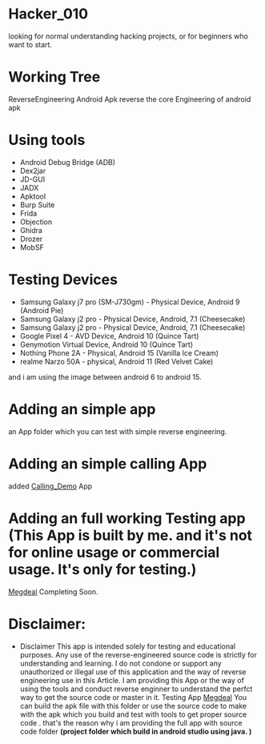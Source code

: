 # Hacker_010
looking for normal understanding hacking projects, or for beginners who want to start. 

# Working Tree 

ReverseEngineering Android Apk 
reverse the core Engineering of android apk 

# Using tools 
- Android Debug Bridge (ADB)
- Dex2jar 
- JD-GUI
- JADX
- Apktool
- Burp Suite
- Frida 
- Objection
- Ghidra
- Drozer
- MobSF

# Testing Devices 
- Samsung Galaxy j7 pro (SM-J730gm) - Physical Device, Android 9 (Android Pie)
- Samsung Galaxy j2 pro - Physical Device, Android, 7.1 (Cheesecake)
- Samsung Galaxy j2 pro - Physical Device, Android, 7.1 (Cheesecake)
- Google Pixel 4 - AVD Device, Android 10 (Quince Tart)
- Genymotion Virtual Device, Android 10 (Quince Tart)
- Nothing Phone 2A - Physical, Android 15 (Vanilla Ice Cream)
- realme Narzo 50A - physical, Android 11 (Red Velvet Cake)

and i am using the image between android 6 to android 15. 

# Adding an simple app  

an App folder which you can test with simple reverse engineering. 

# Adding an simple calling App

added [Calling_Demo](https://github.com/rahulsinghaspqwv/Hacker_010/tree/main/Calling_Demo) App 

# Adding an full working Testing app (This App is built by me. and it's not for online usage or commercial usage. It's only for testing.)
[Megdeal](https://github.com/rahulsinghaspqwv/Hacker_010/tree/main/Megdeal) Completing Soon.
# Disclaimer:
- Disclaimer 
This app is intended solely for testing and educational purposes. Any use of the reverse-engineered source code is strictly for understanding and learning. I do not condone or support any unauthorized or illegal use of this application and the way of reverse engineering use in this Article.
I am providing this App or the way of using the tools and conduct reverse enginner to understand the perfct way to get the source code or master in it. 
Testing App [Megdeal](https://github.com/rahulsinghaspqwv/Hacker_010/tree/main/Megdeal)
You can build the apk file with this folder or use the source code to make with the apk which you build and test with tools to get proper source code . that's the reason why i am providing the full app with source code folder <b> (project folder which build in android studio using java. ) </b>